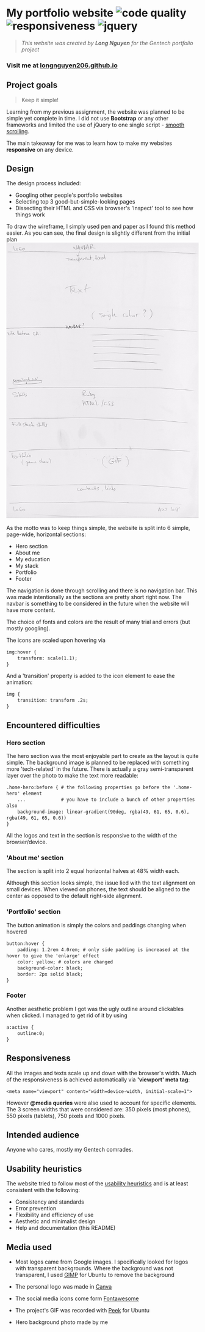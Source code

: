 # My portfolio website ![code quality](https://img.shields.io/badge/code-5%2F5-brightgreen.svg) ![responsiveness](https://img.shields.io/badge/responsiveness-excellent-brightgreen.svg) ![jquery](https://img.shields.io/badge/jQuery%20used-1-blue.svg)

> *This website was created by **Long Nguyen** for the Gentech portfolio project*

### Visit me at [longnguyen206.github.io](https://longnguyen206.github.io)


## Project goals
> Keep it simple!

Learning from my previous assignment, the website was planned to be simple yet complete in time. I did not use **Bootstrap** or any other frameworks and limited the use of jQuery to one single script -  [smooth scrolling](https://css-tricks.com/snippets/jquery/smooth-scrolling/).

The main takeaway for me was to learn how to make my websites **responsive** on any device.

## Design

The design process included:

* Googling other people's portfolio websites
* Selecting top 3 good-but-simple-looking pages
* Dissecting their HTML and CSS via browser's 'Inspect' tool to see how things work

To draw the wireframe, I simply used pen and paper as I found this method easier. As you can see, the final design is slightly different from the initial plan
![wireframe](https://github.com/LongNguyen206/LongNguyen206.github.io/blob/master/wireframe.jpg)

As the motto was to keep things simple, the website is split into 6 simple, page-wide, horizontal sections:

* Hero section
* About me
* My education
* My stack
* Portfolio
* Footer

The navigation is done through scrolling and there is no navigation bar. This was made intentionally as the sections are pretty short right now. The navbar is something to be considered in the future when the website will have more content.

The choice of fonts and colors are the result of many trial and errors (but mostly googling). 

The icons are scaled upon hovering via

```
img:hover {
    transform: scale(1.1);
}
```

And a 'transition' property is added to the icon element to ease the animation: 

```
img {
    transition: transform .2s;
}
```

## Encountered difficulties
### Hero section
The hero section was the most enjoyable part to create as the layout is quite simple. The background image is planned to be replaced with something more 'tech-related' in the future. There is actually a gray semi-transparent layer over the photo to make the text more readable:

```
.home-hero:before { # the following properties go before the '.home-hero' element
    ...             # you have to include a bunch of other properties also
    background-image: linear-gradient(90deg, rgba(49, 61, 65, 0.6), rgba(49, 61, 65, 0.6))
}
```

All the logos and text in the section is responsive to the width of the browser/device.

### 'About me' section

The section is split into 2 equal horizontal halves at 48% width each.
 
Although this section looks simple, the issue lied with the text alignment on small devices. When viewed on phones, the text should be aligned to the center as opposed to the default right-side alignment.

### 'Portfolio' section

The button animation is simply the colors and paddings changing when hovered

```
button:hover {
    padding: 1.2rem 4.0rem; # only side padding is increased at the hover to give the 'enlarge' effect
    color: yellow; # colors are changed
    background-color: black;
    border: 2px solid black; 
}
```
### Footer

Another aesthetic problem I got was the ugly outline around clickables when clicked. I managed to get rid of it by using

```
a:active {
    outline:0;
}
```

## Responsiveness

All the images and texts scale up and down with the browser's width. Much of the responsiveness is achieved automatically via **'viewport' meta tag**:

```
<meta name="viewport" content="width=device-width, initial-scale=1">
```

However **@media queries** were also used to account for specific elements. The 3 screen widths that were considered are: 350 pixels (most phones), 550 pixels (tablets), 750 pixels and 1000 pixels.

## Intended audience

Anyone who cares, mostly my Gentech comrades.

## Usability heuristics

The website tried to follow most of the [usability heuristics](https://www.nngroup.com/articles/ten-usability-heuristics/) and is at least consistent with the following:

* Consistency and standards
* Error prevention
* Flexibility and efficiency of use
* Aesthetic and minimalist design
* Help and documentation (this README)

## Media used

* Most logos came from Google images. I specifically looked for logos with transparent backgrounds. Where the background was not transparent, I used [GIMP](https://www.gimp.org/) for Ubuntu to remove the background

* The personal logo was made in [Canva](https://www.canva.com/)

* The social media icons come form [Fontawesome](https://fontawesome.com/)

* The project's GIF was recorded with [Peek](https://www.omgubuntu.co.uk/2018/03/peek-snap-app-discontinued) for Ubuntu

* Hero background photo made by me
